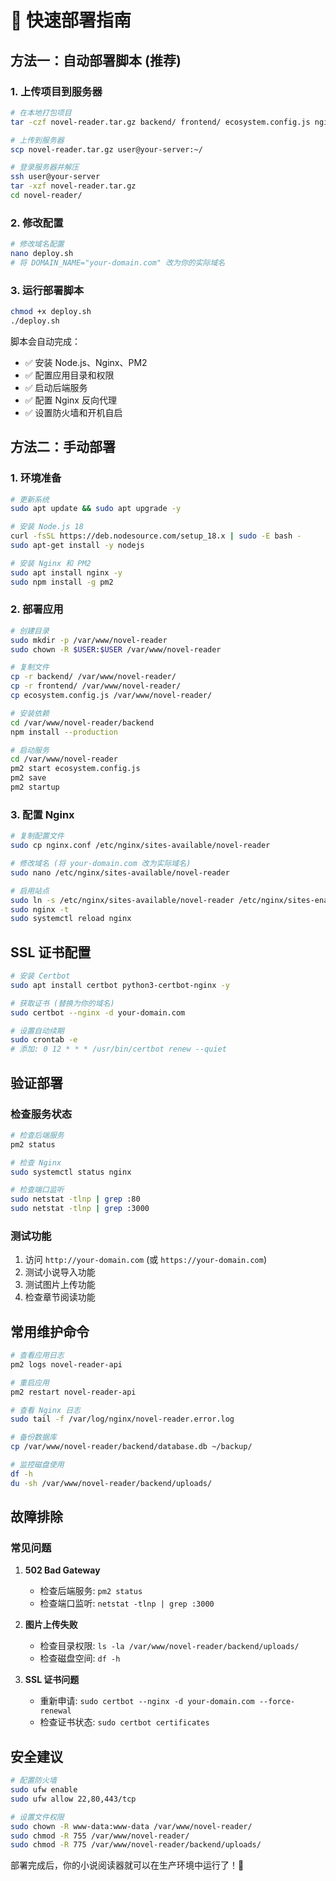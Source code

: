 # 🚀 快速部署指南

## 方法一：自动部署脚本 (推荐)

### 1. 上传项目到服务器
```bash
# 在本地打包项目
tar -czf novel-reader.tar.gz backend/ frontend/ ecosystem.config.js nginx.conf deploy.sh

# 上传到服务器
scp novel-reader.tar.gz user@your-server:~/

# 登录服务器并解压
ssh user@your-server
tar -xzf novel-reader.tar.gz
cd novel-reader/
```

### 2. 修改配置
```bash
# 修改域名配置
nano deploy.sh
# 将 DOMAIN_NAME="your-domain.com" 改为你的实际域名
```

### 3. 运行部署脚本
```bash
chmod +x deploy.sh
./deploy.sh
```

脚本会自动完成：
- ✅ 安装 Node.js、Nginx、PM2
- ✅ 配置应用目录和权限
- ✅ 启动后端服务
- ✅ 配置 Nginx 反向代理
- ✅ 设置防火墙和开机自启

## 方法二：手动部署

### 1. 环境准备
```bash
# 更新系统
sudo apt update && sudo apt upgrade -y

# 安装 Node.js 18
curl -fsSL https://deb.nodesource.com/setup_18.x | sudo -E bash -
sudo apt-get install -y nodejs

# 安装 Nginx 和 PM2
sudo apt install nginx -y
sudo npm install -g pm2
```

### 2. 部署应用
```bash
# 创建目录
sudo mkdir -p /var/www/novel-reader
sudo chown -R $USER:$USER /var/www/novel-reader

# 复制文件
cp -r backend/ /var/www/novel-reader/
cp -r frontend/ /var/www/novel-reader/
cp ecosystem.config.js /var/www/novel-reader/

# 安装依赖
cd /var/www/novel-reader/backend
npm install --production

# 启动服务
cd /var/www/novel-reader
pm2 start ecosystem.config.js
pm2 save
pm2 startup
```

### 3. 配置 Nginx
```bash
# 复制配置文件
sudo cp nginx.conf /etc/nginx/sites-available/novel-reader

# 修改域名 (将 your-domain.com 改为实际域名)
sudo nano /etc/nginx/sites-available/novel-reader

# 启用站点
sudo ln -s /etc/nginx/sites-available/novel-reader /etc/nginx/sites-enabled/
sudo nginx -t
sudo systemctl reload nginx
```

## SSL 证书配置

```bash
# 安装 Certbot
sudo apt install certbot python3-certbot-nginx -y

# 获取证书 (替换为你的域名)
sudo certbot --nginx -d your-domain.com

# 设置自动续期
sudo crontab -e
# 添加: 0 12 * * * /usr/bin/certbot renew --quiet
```

## 验证部署

### 检查服务状态
```bash
# 检查后端服务
pm2 status

# 检查 Nginx
sudo systemctl status nginx

# 检查端口监听
sudo netstat -tlnp | grep :80
sudo netstat -tlnp | grep :3000
```

### 测试功能
1. 访问 `http://your-domain.com` (或 `https://your-domain.com`)
2. 测试小说导入功能
3. 测试图片上传功能
4. 检查章节阅读功能

## 常用维护命令

```bash
# 查看应用日志
pm2 logs novel-reader-api

# 重启应用
pm2 restart novel-reader-api

# 查看 Nginx 日志
sudo tail -f /var/log/nginx/novel-reader.error.log

# 备份数据库
cp /var/www/novel-reader/backend/database.db ~/backup/

# 监控磁盘使用
df -h
du -sh /var/www/novel-reader/backend/uploads/
```

## 故障排除

### 常见问题

1. **502 Bad Gateway**
   - 检查后端服务: `pm2 status`
   - 检查端口监听: `netstat -tlnp | grep :3000`

2. **图片上传失败**
   - 检查目录权限: `ls -la /var/www/novel-reader/backend/uploads/`
   - 检查磁盘空间: `df -h`

3. **SSL 证书问题**
   - 重新申请: `sudo certbot --nginx -d your-domain.com --force-renewal`
   - 检查证书状态: `sudo certbot certificates`

## 安全建议

```bash
# 配置防火墙
sudo ufw enable
sudo ufw allow 22,80,443/tcp

# 设置文件权限
sudo chown -R www-data:www-data /var/www/novel-reader/
sudo chmod -R 755 /var/www/novel-reader/
sudo chmod -R 775 /var/www/novel-reader/backend/uploads/
```

部署完成后，你的小说阅读器就可以在生产环境中运行了！🎉
